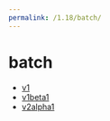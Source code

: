 ```yaml
---
permalink: /1.18/batch/
---
```


# batch



* [v1](v1/index.md)
* [v1beta1](v1beta1/index.md)
* [v2alpha1](v2alpha1/index.md)